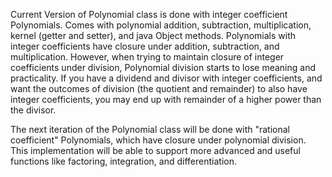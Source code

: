 Current Version of Polynomial class is done with integer coefficient Polynomials. Comes with polynomial addition, subtraction, multiplication, kernel (getter and setter), and java Object methods.
Polynomials with integer coefficients have closure under addition, subtraction, and multiplication. 
However, when trying to maintain closure of integer coefficients under division, Polynomial division starts to lose meaning and practicality. 
If you have a dividend and divisor with integer coefficients, and want the outcomes of division (the quotient and remainder) to also have integer coefficients, you may end up with remainder of a higher power than the divisor.

The next iteration of the Polynomial class will be done with "rational coefficient" Polynomials, which have closure under polynomial division. This implementation will be able to support more advanced and useful
functions like factoring, integration, and differentiation. 






